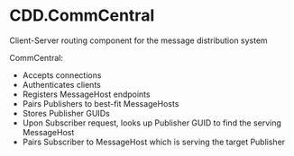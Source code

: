 # CDD.CommCentral
Client-Server routing component for the message distribution system

CommCentral:
- Accepts connections
- Authenticates clients
- Registers MessageHost endpoints
- Pairs Publishers to best-fit MessageHosts
- Stores Publisher GUIDs
- Upon Subscriber request, looks up Publisher GUID to find the serving MessageHost
- Pairs Subscriber to MessageHost which is serving the target Publisher

